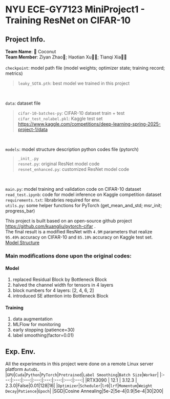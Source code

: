 # NYU ECE-GY7123 MiniProject1 - Training ResNet on CIFAR-10
## Project Info.
**Team Name**: 🥥 Coconut <br>
**Team Member**: Ziyan Zhao🤠; Haotian Xu🐱‍👤; Tianqi Xia🐱‍🏍<br>
<br>
`checkpoint`: model path file (model weights; optimizer state; training record; metrics) 
>`leaky_SOTA.pth`: best model we trained in this project
<br>

`data`: dataset file
>`cifar-10-batches-py`: CIFAR-10 dataset train + test <br>
>`cifar_test_nolabel.pkl`: Kaggle test set https://www.kaggle.com/competitions/deep-learning-spring-2025-project-1/data 
<br>

`models`: model structure description python codes file (pytorch)
>`_init_.py` <br>
>`resnet.py`: original ResNet model code <br>
>`resnet_enhanced.py`: customized ResNet model code
<br>

`main.py`: model training and validation code on CIFAR-10 dataset <br>
`read_test.ipynb`: code for model inference on Kaggle competition dataset <br>
`requirements.txt`: librabries required for env. <br>
`utils.py`: some helper functions for PyTorch (get_mean_and_std; msr_init; progress_bar) <br>

This project is built based on an open-source github project https://github.com/kuangliu/pytorch-cifar . <br> 
The final result is a modified ResNet with `4.9M` parameters that realize `95.49%` accuracy on CIFAR-10 and `85.10%` accuracy on Kaggle test set. <br>
[Model Structure](https://github.com/Coconut-ECE7123/ECE7123-DL-Project1/blob/main/model%20structure.png)
### Main modifications done upon the original codes: <br>
#### Model 
1. replaced Residual Block by Bottleneck Block
2. halved the channel width for tensors in 4 layers
3. block numbers for 4 layers: [2, 4, 6, 2]
4. introduced SE attention into Bottleneck Block
#### Training 
1. data augmentation
2. MLFlow for monitoring
3. early stopping (patience=30)
4. label smoothing(factor=0.01)
## Exp. Env.
All the experiments in this project were done on a remote Linux server platform `AutoDL`.  <br>
|`GPU`|`Cuda`|`Python`|`PyTorch`|`Pretrained`|`Label Smoothing`|`Batch Size`|`Worker`|
|:---:|:---:|:---:|:---:|:---:|:---:|:---:|:---:|
|RTX3090 | 12.1 | 3.12.3 | 2.3.0|False|0.01|128|16|
|`Optimizer`|`Scheduler`|`lr0`|`lrf`|`Momentum`|`Weight Decay`|`Patience`|`Epoch`|
|SGD|Cosine Annealing|5e-2|5e-4|0.9|5e-4|30|200|
  





